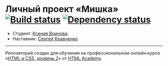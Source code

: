 # Личный проект «Мишка» [![Build status][travis-image]][travis-url] [![Dependency status][dependency-image]][dependency-url]

* Студент: [Ксения Воинова](https://up.htmlacademy.ru/adaptive/16/user/60074).
* Наставник: [Сергей Кравченко](https://htmlacademy.ru/profile/id13921).

---

Репозиторий создан для обучения на профессиональном онлайн‑курсе «[HTML и CSS, уровень 2](https://htmlacademy.ru/intensive/adaptive)» от [HTML Academy](https://htmlacademy.ru).

[travis-image]: https://travis-ci.com/htmlacademy-adaptive/60074-mishka-16.svg?branch=master
[travis-url]: https://travis-ci.com/htmlacademy-adaptive/60074-mishka-16
[dependency-image]: https://david-dm.org/htmlacademy-adaptive/60074-mishka-16/dev-status.svg?style=flat-square
[dependency-url]: https://david-dm.org/htmlacademy-adaptive/60074-mishka-16?type=dev
